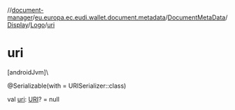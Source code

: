 //[document-manager](../../../../../index.md)/[eu.europa.ec.eudi.wallet.document.metadata](../../../index.md)/[DocumentMetaData](../../index.md)/[Display](../index.md)/[Logo](index.md)/[uri](uri.md)

# uri

[androidJvm]\

@Serializable(with = URISerializer::class)

val [uri](uri.md): [URI](https://developer.android.com/reference/kotlin/java/net/URI.html)? = null
